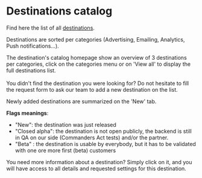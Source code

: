 # Destinations catalog

Find here the list of all [destinations](../../../getting-started/concepts/#destination).

Destinations are sorted per categories (Advertising, Emailing, Analytics, Push notifications...).

The destination's catalog homepage show an overview of 3 destinations per categories, click on the categories menu or on 'View all' to display the full destinations list.\
\
You didn't find the destination you were looking for? Do not hesitate to fill the request form to ask our team to add a new destination on the list.

Newly added destinations are summarized on the 'New' tab.

**Flags meanings**:

* "New": the destination was just released
* "Closed alpha": the destination is not open publicly, the backend is still in QA on our side (Commanders Act tests) and/or the partner.
* "Beta" : the destination is usable by everybody, but it has to be validated with one ore more first (beta) customers

You need more information about a destination? Simply click on it, and you will have access to all details and requested settings for this destination.
